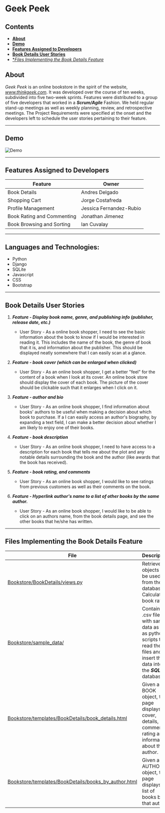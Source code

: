 # Geek Peek

## Contents

- [**About**](#about)
- [**Demo**](#demo)
- [**Features Assigned to Developers**](#features)
- [**Book Details User Stories**](#user_stories)
- [**Files Implementing the Book Details Feature*](#files)



## About

*Geek Peek* is an online bookstore in the spirit of the website,
*www.thinkgeek.com*. It was developed over the course of ten weeks, subdivided
into five two-week sprints. Features were distributed to a group of five
developers that worked in a ***Scrum/Agile*** Fashion. We held regular stand-up
meetings as well as weekly planning, review, and retrospective meetings. The
Project Requirements were specified at the onset and the developers left to
schedule the user stories pertaining to their feature.


<hr>

## Demo

![Demo](media/demo.gif?raw=true)

<hr>

## Features Assigned to Developers

| **Feature**                | **Owner**               |
|----------------------------|-------------------------|
| Book Details               | Andres Delgado          |
| Shopping Cart              | Jorge Costafreda        |
| Profile Management         | Jessica Fernandez-Rubio |
| Book Rating and Commenting | Jonathan Jimenez        |
| Book Browsing and Sorting  | Ian Cuvalay             |


<hr>

## Languages and Technologies:
	
- Python
- Django
- SQLite
- Javascript
- CSS 
- Bootstrap

<hr>

## Book Details User Stories

1. ***Feature - Display book name, genre, and publishing info (publisher, release
   date, etc.)***

	- User Story - As a online book shopper, I need to see the basic
	  information about the book to know if I would be interested in
	  reading it. This includes the name of the book, the genre of book
	  that it is, and information about the publisher. This should be
	  displayed neatly somewhere that I can easily scan at a glance.

2. ***Feature -  book cover (which can be enlarged when clicked)***

	- User Story - As an online book shopper, I get a  better "feel" for
	  the content of a book when I look at its cover. An online book store
	  should display the cover of each book. The picture of the cover
	  should be clickable such that it enlarges when I click on it.

3. ***Feature -  author and bio***

	- User Story - As an online book shopper, I find information about
	  books' authors to be useful when making a decision about which book
	  to purchase. If a I can easily access an author's biography, by
	  expanding a text field, I can make a better decision about whether I
	  am likely to enjoy one of their books.

4. ***Feature - book description***

	- User Story - As an online book shopper, I need to have access to a
	  description for each book that tells me about the plot and any
	  notable details surrounding the book and the author (like awards that
	  the book has received).

	  
5. ***Feature - book rating, and comments***

	- User Story - As an online book shopper, I would like to see ratings
	  from previous customers as well as their comments on the book.


6. ***Feature - Hyperlink author's name to a list of other books by the same
   author.***
	
	- User Story - As an online book shopper, I would like to be able to
	  click on an authors name, from the book details page, and see the
	  other books that he/she has written.


<hr>

## Files Implementing the Book Details Feature

| **File**                    | **Description**               |
|--------------------------------|-------------------------|
| [Bookstore/BookDetails/views.py](https://github.com/adelgado0723/portfolio/tree/master/GeekPeek/Bookstore/BookDetails/views.py) | Retrieves objects to be used from the database. Calculates book rating. |
| [Bookstore/sample_data/](https://github.com/adelgado0723/portfolio/tree/master/GeekPeek/Bookstore/sample_data/) | Contains .csv files with sample data as well as python scripts to read the files and insert the data into the ***SQLite*** database. |
| [Bookstore/templates/BookDetails/book_details.html](https://github.com/adelgado0723/portfolio/tree/master/GeekPeek/Bookstore/templates/BookDetails/book_details.html) | Given a BOOK object, this page displays the cover, details, comments, rating and information about the author. |
| [Bookstore/templates/BookDetails/books_by_author.html](https://github.com/adelgado0723/portfolio/tree/master/GeekPeek/Bookstore/templates/BookDetails/books_by_author.html) | Given a AUTHOR object, this page displays a list of books by that author. |



